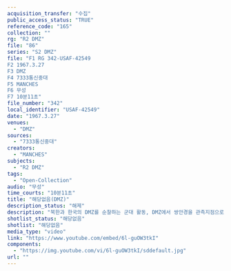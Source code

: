 ```yaml
---
acquisition_transfer: "수집"
public_access_status: "TRUE"
reference_code: "165"
collection: ""
rg: "R2 DMZ"
file: "86"
series: "S2 DMZ"
file: "F1 RG 342-USAF-42549
F2 1967.3.27
F3 DMZ 
F4 7333통신중대
F5 MANCHES
F6 무성 
F7 10분11초"
file_number: "342"
local_identifier: "USAF-42549"
date: "1967.3.27"
venues: 
  - "DMZ"
sources: 
  - "7333통신중대"
creators: 
  - "MANCHES"
subjects: 
  - "R2 DMZ"
tags: 
  - "Open-Collection"
audio: "무성"
time_courts: "10분11초"
title: "해당없음(DMZ)"
description_status: "해제"
description: "북한과 한국의 DMZ를 순찰하는 군대 활동, DMZ에서 쌍안경을 관측지점으로 바라보고 있는 장면, 검문소를 지나는 차량과 근무 서는 헌병 모습이 담겨 있다."
shotlist_status: "해당없음"
shotlist: "해당없음"
media_type: "video"
link: "https://www.youtube.com/embed/6l-guOW3tkI"
components: 
  - "https://img.youtube.com/vi/6l-guOW3tkI/sddefault.jpg"
url: ""
---
```

